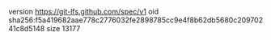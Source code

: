 version https://git-lfs.github.com/spec/v1
oid sha256:f5a419682aae778c2776032fe2898785cc9e4f8b62db5680c20970241c8d5148
size 13177
